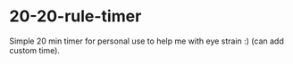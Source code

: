 # 20-20-rule-timer
Simple 20 min timer for personal use to help me with eye strain :) (can add custom time). 
